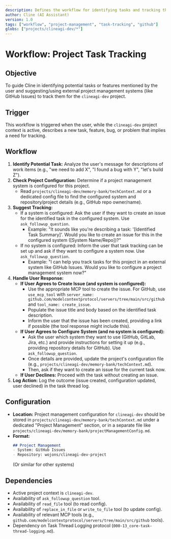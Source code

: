 ```yaml
---
description: Defines the workflow for identifying tasks and tracking them in external project management systems (e.g., GitHub Issues).
author: Cline (AI Assistant)
version: 1.0
tags: ["workflow", "project-management", "task-tracking", "github"]
globs: ["projects/clineagi-dev/*"]
---
```


# Workflow: Project Task Tracking

## Objective

To guide Cline in identifying potential tasks or features mentioned by the user and suggesting/using external project management systems (like GitHub Issues) to track them for the `clineagi-dev` project.

## Trigger

This workflow is triggered when the user, while the `clineagi-dev` project context is active, describes a new task, feature, bug, or problem that implies a need for tracking.

## Workflow

1.  **Identify Potential Task:** Analyze the user's message for descriptions of work items (e.g., "we need to add X", "I found a bug with Y", "let's build Z").
2.  **Check Project Configuration:** Determine if a project management system is configured for this project.
    *   Read `projects/clineagi-dev/memory-bank/techContext.md` or a dedicated config file to find the configured system and repository/project details (e.g., GitHub repo owner/name).
3.  **Suggest Tracking:**
    *   If a system is configured: Ask the user if they want to create an issue for the identified task in the configured system. Use `ask_followup_question`.
        *   Example: "It sounds like you're describing a task: '[Identified Task Summary]'. Would you like to create an issue for this in the configured system ([System Name/Repo])?"
    *   If no system is configured: Inform the user that task tracking can be set up and ask if they want to configure a system now. Use `ask_followup_question`.
        *   Example: "I can help you track tasks for this project in an external system like GitHub Issues. Would you like to configure a project management system now?"
4.  **Handle User Response:**
    *   **If User Agrees to Create Issue (and system is configured):**
        *   Use the appropriate MCP tool to create the issue. For GitHub, use `use_mcp_tool` with `server_name: github.com/modelcontextprotocol/servers/tree/main/src/github` and `tool_name: create_issue`.
        *   Populate the issue title and body based on the identified task description.
        *   Inform the user that the issue has been created, providing a link if possible (the tool response might include this).
    *   **If User Agrees to Configure System (and no system is configured):**
        *   Ask the user which system they want to use (GitHub, GitLab, Jira, etc.) and provide instructions for setting it up (e.g., providing repository details for GitHub). Use `ask_followup_question`.
        *   Once details are provided, update the project's configuration file (e.g., `projects/clineagi-dev/memory-bank/techContext.md`).
        *   Then, ask if they want to create an issue for the current task now.
    *   **If User Declines:** Proceed with the task without creating an issue.
5.  **Log Action:** Log the outcome (issue created, configuration updated, user declined) in the task thread log.

## Configuration

*   **Location:** Project management configuration for `clineagi-dev` should be stored in `projects/clineagi-dev/memory-bank/techContext.md` under a dedicated "Project Management" section, or in a separate file like `projects/clineagi-dev/memory-bank/projectManagementConfig.md`.
*   **Format:**
    ```markdown
    ## Project Management
    - System: GitHub Issues
    - Repository: wojons/clineagi-dev-project
    ```
    (Or similar for other systems)

## Dependencies

*   Active project context is `clineagi-dev`.
*   Availability of `ask_followup_question` tool.
*   Availability of `read_file` tool (to read config).
*   Availability of `replace_in_file` or `write_to_file` tool (to update config).
*   Availability of relevant MCP tools (e.g., `github.com/modelcontextprotocol/servers/tree/main/src/github` tools).
*   Dependency on Task Thread Logging protocol (`000-13_core-task-thread-logging.md`).
